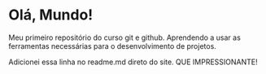 # Olá, Mundo!
 Meu primeiro repositório do curso git e github.
 Aprendendo a usar as ferramentas necessárias para o desenvolvimento de projetos.


Adicionei essa linha no readme.md direto do site. QUE IMPRESSIONANTE! 
